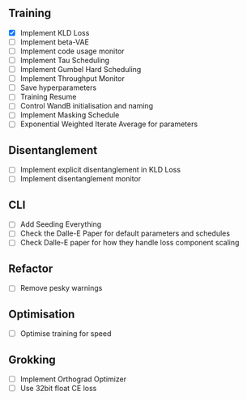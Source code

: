 

## Training
- [x] Implement KLD Loss
- [ ] Implement beta-VAE
- [ ] Implement code usage monitor
- [ ] Implement Tau Scheduling
- [ ] Implement Gumbel Hard Scheduling
- [ ] Implement Throughput Monitor
- [ ] Save hyperparameters
- [ ] Training Resume
- [ ] Control WandB initialisation and naming
- [ ] Implement Masking Schedule
- [ ] Exponential Weighted Iterate Average for parameters

## Disentanglement
- [ ] Implement explicit disentanglement in KLD Loss
- [ ] Implement disentanglement monitor

## CLI
- [ ] Add Seeding Everything
- [ ] Check the Dalle-E Paper for default parameters and schedules
- [ ] Check Dalle-E paper for how they handle loss component scaling

## Refactor
- [ ] Remove pesky warnings

## Optimisation
- [ ] Optimise training for speed

## Grokking
- [ ] Implement Orthograd Optimizer
- [ ] Use 32bit float CE loss